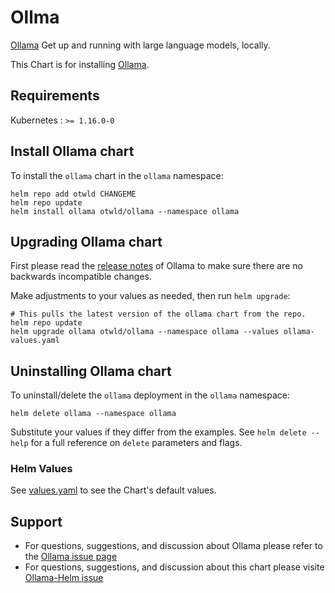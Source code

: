 # Ollma

[Ollama](https://ollama.ai/) Get up and running with large language models, locally.

This Chart is for installing [Ollama](https://github.com/jmorganca/ollama).

## Requirements

Kubernetes : `>= 1.16.0-0`

## Install Ollama chart

To install the `ollama` chart in the `ollama` namespace:

```console
helm repo add otwld CHANGEME
helm repo update
helm install ollama otwld/ollama --namespace ollama
```

## Upgrading Ollama chart

First please read the [release notes](https://github.com/jmorganca/ollama/releases) of Ollama to make sure there are no backwards incompatible changes.

Make adjustments to your values as needed, then run `helm upgrade`:

```console
# This pulls the latest version of the ollama chart from the repo.
helm repo update
helm upgrade ollama otwld/ollama --namespace ollama --values ollama-values.yaml
```

## Uninstalling Ollama chart

To uninstall/delete the `ollama` deployment in the `ollama` namespace:

```console
helm delete ollama --namespace ollama
```

Substitute your values if they differ from the examples. See `helm delete --help` for a full reference on `delete` parameters and flags.

### Helm Values

See [values.yaml](values.yaml) to see the Chart's default values.

## Support

- For questions, suggestions, and discussion about Ollama please refer to the [Ollama issue page](https://github.com/jmorganca/ollama/issues)
- For questions, suggestions, and discussion about this chart please visite [Ollama-Helm issue](https://github.com/otwld/ollama-helm/issues)